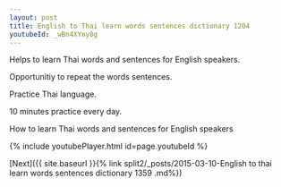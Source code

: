 ```yaml
---
layout: post
title: English to Thai learn words sentences dictionary 1204 
youtubeId: _wBn4XYny8g
---
```

 
 
Helps to learn Thai words and sentences for English speakers.

Opportunitiy to repeat the words sentences. 

Practice Thai language. 
 
10 minutes practice every day. 
 
How to learn Thai words and sentences for English speakers 
 
{% include youtubePlayer.html id=page.youtubeId %}
 
 
[Next]({{ site.baseurl }}{% link  split2/_posts/2015-03-10-English to thai learn words sentences dictionary 1359 .md%})
 
